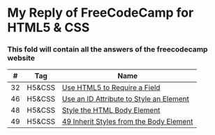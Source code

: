 # My Reply of FreeCodeCamp for HTML5 & CSS
### This fold will contain all the answers of the freecodecamp website

|\#|Tag|Name|
|---|---|---|
|32|H5&CSS|[Use HTML5 to Require a Field](https://github.com/MurphyWan/SDC_iMOOC/blob/master/FreeCodeCamp/files/Use%20HTML5%20to%20Require%20a%20Field.html)|
|46|H5&CSS|[Use an ID Attribute to Style an Element](https://github.com/MurphyWan/SDC_iMOOC/blob/master/FreeCodeCamp/files/Use%20an%20ID%20Attribute%20to%20Style%20an%20Element.html)|
|48|H5&CSS|[Style the HTML Body Element](https://github.com/MurphyWan/SDC_iMOOC/blob/master/FreeCodeCamp/files/48Style%20the%20HTML%20Body%20Element.html)|
|49|H5&CSS|[49 Inherit Styles from the Body Element](https://github.com/MurphyWan/SDC_iMOOC/blob/master/FreeCodeCamp/files/49%20Inherit%20Styles%20from%20the%20Body%20Element.html)|




